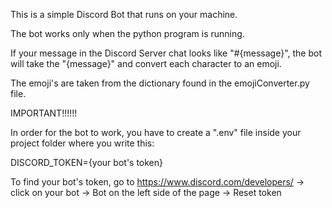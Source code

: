 This is a simple Discord Bot that runs on your machine.

The bot works only when the python program is running.

If your message in the Discord Server chat looks like "#{message}", the bot will take the "{message}" and convert each character to an emoji.

The emoji's are taken from the dictionary found in the emojiConverter.py file.

IMPORTANT!!!!!!

In order for the bot to work, you have to create a ".env" file inside your project folder where you write this:

DISCORD_TOKEN={your bot's token}

To find your bot's token, go to https://www.discord.com/developers/ -> click on your bot -> Bot on the left side of the page -> Reset token
